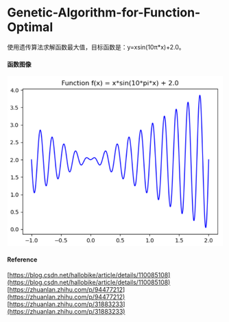 # Genetic-Algorithm-for-Function-Optimal
使用遗传算法求解函数最大值，目标函数是：y=xsin(10π*x)+2.0。


#### 函数图像
![函数图像](https://github.com/YouthJourney/Genetic-Algorithm-for-Function-Optimal/blob/master/function.png)

#### Reference
[https://blog.csdn.net/hallobike/article/details/110085108](https://blog.csdn.net/hallobike/article/details/110085108)  
[https://zhuanlan.zhihu.com/p/94477212](https://zhuanlan.zhihu.com/p/94477212)  
[https://zhuanlan.zhihu.com/p/31883233](https://zhuanlan.zhihu.com/p/31883233)
